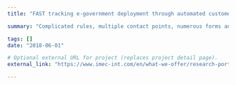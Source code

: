 ```yaml
---
title: "FAST tracking e-government deployment through automated customer journey development"

summary: "Complicated rules, multiple contact points, numerous forms and applications and three administrative levels: processes as common as home renovations in Flanders require a lot of manual administrative work. To streamline customer journeys and simplify processes, municipalities and other public organizations would benefit from e-government applications. However, implementing these solutions is challenging, considering the lack of well-structured content and the need to integrate legacy systems. FAST aims to tackle the challenges to e-government adoption by creating an engine to automatically generate customer journeys from existing unstructured content – the ideal collection of digital interaction points between public services, organizations and citizens – for a range of public tasks."

tags: []
date: "2018-06-01"

# Optional external URL for project (replaces project detail page).
external_link: "https://www.imec-int.com/en/what-we-offer/research-portfolio/fast"

---
```

